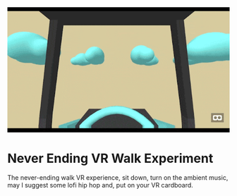 <img src="project-thumbnail.gif" alt="Never Ending VR Experiment Preview">

# Never Ending VR Walk Experiment
The never-ending walk VR experience, sit down, turn on the ambient music, may I suggest some lofi hip hop and, put on your VR cardboard.
